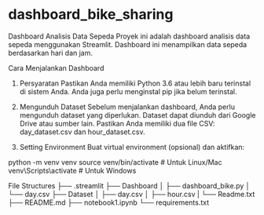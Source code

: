 # dashboard_bike_sharing
Dashboard Analisis Data Sepeda
Proyek ini adalah dashboard analisis data sepeda menggunakan Streamlit. Dashboard ini menampilkan data sepeda berdasarkan hari dan jam.

Cara Menjalankan Dashboard
1. Persyaratan
Pastikan Anda memiliki Python 3.6 atau lebih baru terinstal di sistem Anda. Anda juga perlu menginstal pip jika belum terinstal.

2. Mengunduh Dataset
Sebelum menjalankan dashboard, Anda perlu mengunduh dataset yang diperlukan. Dataset dapat diunduh dari Google Drive atau sumber lain. Pastikan Anda memiliki dua file CSV: day_dataset.csv dan hour_dataset.csv.

3. Setting Environment
Buat virtual environment (opsional) dan aktifkan:

python -m venv venv
source venv/bin/activate  # Untuk Linux/Mac
venv\Scripts\activate  # Untuk Windows

File Structures
├── .streamlit
├── Dashboard
│   ├── dashboard_bike.py
│   └── day.csv
├── Dataset
│   ├── day.csv
│   ├── hour.csv
|   └── Readme.txt
├── README.md
├── notebook1.ipynb
└── requirements.txt
